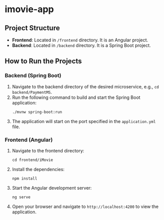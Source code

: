# imovie-app

## Project Structure
- **Frontend**: Located in `/frontend` directory. It is an Angular project.
- **Backend**: Located in `/backend` directory. It is a Spring Boot project.

## How to Run the Projects

### Backend (Spring Boot)
1. Navigate to the backend directory of the desired microservice, e.g., `cd backend/PaymentMS`.
2. Run the following command to build and start the Spring Boot application:
   ```
   ./mvnw spring-boot:run
   ```
3. The application will start on the port specified in the `application.yml` file.

### Frontend (Angular)
1. Navigate to the frontend directory:
   ```
   cd frontend/iMovie
   ```
2. Install the dependencies:
   ```
   npm install
   ```
3. Start the Angular development server:
   ```
   ng serve
   ```
4. Open your browser and navigate to `http://localhost:4200` to view the application.
